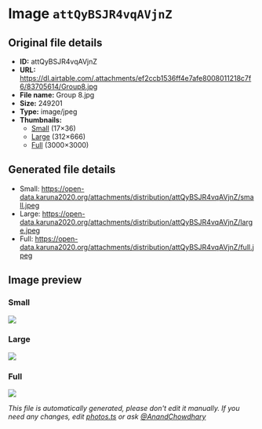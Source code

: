 # Image `attQyBSJR4vqAVjnZ`

## Original file details

- **ID:** attQyBSJR4vqAVjnZ
- **URL:** https://dl.airtable.com/.attachments/ef2ccb1536ff4e7afe8008011218c7f6/83705614/Group8.jpg
- **File name:** Group 8.jpg
- **Size:** 249201
- **Type:** image/jpeg
- **Thumbnails:**
  - [Small](https://dl.airtable.com/.attachmentThumbnails/32ea31bd801617422a4839f7140228ce/c7d74854) (17×36)
  - [Large](https://dl.airtable.com/.attachmentThumbnails/2557c216df1c538b09738cce527174a5/f341f072) (312×666)
  - [Full](https://dl.airtable.com/.attachmentThumbnails/7562ba4a78272b9ebac5a39cc8b15d8b/1ca99e43) (3000×3000)

## Generated file details

- Small: https://open-data.karuna2020.org/attachments/distribution/attQyBSJR4vqAVjnZ/small.jpeg
- Large: https://open-data.karuna2020.org/attachments/distribution/attQyBSJR4vqAVjnZ/large.jpeg
- Full: https://open-data.karuna2020.org/attachments/distribution/attQyBSJR4vqAVjnZ/full.jpeg

## Image preview

### Small

![](https://open-data.karuna2020.org/attachments/distribution/attQyBSJR4vqAVjnZ/small.jpeg)

### Large

![](https://open-data.karuna2020.org/attachments/distribution/attQyBSJR4vqAVjnZ/large.jpeg)

### Full

![](https://open-data.karuna2020.org/attachments/distribution/attQyBSJR4vqAVjnZ/full.jpeg)

_This file is automatically generated, please don't edit it manually. If you need any changes, edit [photos.ts](/photos.ts) or ask [@AnandChowdhary](https://github.com/AnandChowdhary)_

